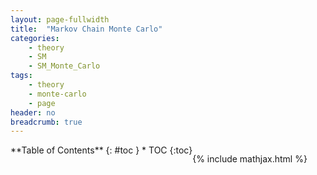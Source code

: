 ```yaml
---
layout: page-fullwidth
title:  "Markov Chain Monte Carlo"
categories:
    - theory
    - SM
    - SM_Monte_Carlo
tags:
    - theory
    - monte-carlo
    - page
header: no
breadcrumb: true
---
```

<div class="row">
<div class="medium-4 medium-push-8 columns" style="float:left" markdown="1">
<div class="panel radius" markdown="1">
**Table of Contents**
{: #toc }
* TOC
{:toc}
</div>
</div><!-- /.medium-4.columns -->

<div class="medium-8 medium-pull-4 columns" markdown="1">

{% include mathjax.html %}

